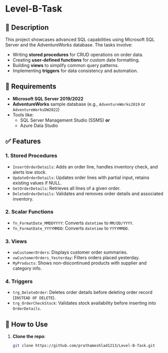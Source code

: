 # Level-B-Task

## 🧠 Description

This project showcases advanced SQL capabilities using Microsoft SQL Server and the AdventureWorks database. The tasks involve:

- Writing **stored procedures** for CRUD operations on order data.
- Creating **user-defined functions** for custom date formatting.
- Building **views** to simplify common query patterns.
- Implementing **triggers** for data consistency and automation.

## 🧩 Requirements

- **Microsoft SQL Server 2019/2022**
- **AdventureWorks** sample database (e.g., `AdventureWorks2019` or `AdventureWorksDW2022`)
- Tools like:
  - SQL Server Management Studio (SSMS) **or**
  - Azure Data Studio

## ✅ Features

### 1. Stored Procedures
- `InsertOrderDetails`: Adds an order line, handles inventory check, and alerts low stock.
- `UpdateOrderDetails`: Updates order lines with partial input, retains existing values if NULL.
- `GetOrderDetails`: Retrieves all lines of a given order.
- `DeleteOrderDetails`: Validates and removes order details and associated inventory.

### 2. Scalar Functions
- `fn_FormatDate_MMDDYYYY`: Converts `datetime` to `MM/DD/YYYY`.
- `fn_FormatDate_YYYYMMDD`: Converts `datetime` to `YYYYMMDD`.

### 3. Views
- `vwCustomerOrders`: Displays customer order summaries.
- `vwCustomerOrders_Yesterday`: Filters orders placed yesterday.
- `MyProducts`: Shows non-discontinued products with supplier and category info.

### 4. Triggers
- `trg_DeleteOrder`: Deletes order details before deleting order record (`INSTEAD OF DELETE`).
- `trg_OrderCheckStock`: Validates stock availability before inserting into `OrderDetails`.

## 🧪 How to Use

1. **Clone the repo**:
   ```bash
   git clone https://github.com/prathameshlad1213/Level-B-Task.git
